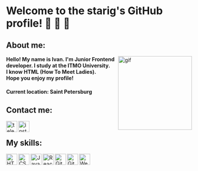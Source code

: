 # Welcome to the starig's GitHub profile! 👋 👋 👋 

## About me:

<img alt="gif" width="200px" align="right" src="https://media.tenor.com/images/dc545e5a0f93c9b2bf1d4f0af54ebbff/tenor.gif" />

**Hello! My name is Ivan. I'm Junior Frontend developer. I study at the ITMO University. <br>
I know HTML (How To Meet Ladies).<br>
Hope you enjoy my profile!**


#### Current location: Saint Petersburg

## Contact me:
[<img align="left" alt="telegram" width="30px" src="https://www.flaticon.com/svg/vstatic/svg/2111/2111646.svg?token=exp=1615217612~hmac=0888ead7efa30503d58e0c9cbb9cdfab" />][Telegram]
[<img align="left" alt="instagram" width="30px" src="https://www.flaticon.com/svg/vstatic/svg/2111/2111679.svg?token=exp=1615221233~hmac=d74f1cd3b540628acf2a51cf69992b2d" />][Instagram]

<br>

## My skills:
<img align="left" alt="HTML5" width="30px" src="https://www.flaticon.com/premium-icon/icons/svg/2786/2786969.svg" />
<img align="left" alt="CSS3" width="30px" src="https://www.flaticon.com/svg/vstatic/svg/3094/3094320.svg?token=exp=1615219140~hmac=423acaa7b0f5052028188a7e5633a86f" />
<img align="left" alt="JavaScript" width="30px" src="https://www.flaticon.com/svg/vstatic/svg/541/541509.svg?token=exp=1615219113~hmac=1d4d6397a0f053342bbf084a0b1b448b" />
<img align="left" alt="ReactJS" width="30px" src="https://www.flaticon.com/premium-icon/icons/svg/1183/1183621.svg" />
<img align="left" alt="Git" width="30px" src="https://www.flaticon.com/svg/vstatic/svg/2111/2111288.svg?token=exp=1615219468~hmac=711b6d654013a9ac102fa0c8c01c99ef" />
<img align="left" alt="GitHub" width="30px" src="https://www.flaticon.com/svg/vstatic/svg/733/733609.svg?token=exp=1615219434~hmac=2bbf960ebcf02c81580eaacebc89faa7" />
<img align="left" alt="WebStorm" width="30px" src="https://cdn.freebiesupply.com/logos/large/2x/webstorm-icon-logo-svg-vector.svg" />


[Telegram]: https://t.me/starig
[Instagram]: https://www.instagram.com/starig.bb/
